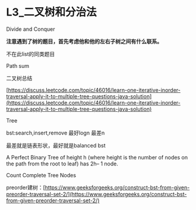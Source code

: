 # L3\_二叉树和分治法

Divide and Conquer

**注意遇到了树的题目，首先考虑他和他的左右子树之间有什么联系。**

不在此list的同类题目

Path sum

二叉树总结

[https://discuss.leetcode.com/topic/46016/learn-one-iterative-inorder-traversal-apply-it-to-multiple-tree-questions-java-solution](https://discuss.leetcode.com/topic/46016/learn-one-iterative-inorder-traversal-apply-it-to-multiple-tree-questions-java-solution)

Tree

bst:search,insert,remove 最好logn 最差n

最差就是链表形状，最好就是balanced bst

A Perfect Binary Tree of height h \(where height is the number of nodes on the path from the root to leaf\) has 2h– 1 node.

Count Complete Tree Nodes

preorder建树：[https://www.geeksforgeeks.org/construct-bst-from-given-preorder-traversal-set-2/](https://www.geeksforgeeks.org/construct-bst-from-given-preorder-traversal-set-2/)

